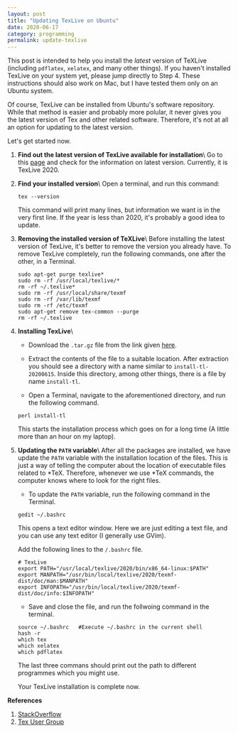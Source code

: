 ```yaml
---
layout: post
title: "Updating TexLive on Ubuntu"
date: 2020-06-17
category: programming
permalink: update-texlive
---
```


This post is intended to help you install the *latest* version of TeXLive
(including `pdflatex`, `xelatex`, and many other things). If you haven't
installed TexLive on your system yet, please jump directly to Step 4. These
instructions should also work on Mac, but I have tested them only on an Ubuntu
system.  

Of course, TexLive can be installed from Ubuntu's software repository. While
that method is easier and probably more polular, it never gives you the latest
version of Tex and other related software. Therefore, it's not at all an option
for updating to the latest version.

Let's get started now.

1. **Find out the latest version of TexLive available for installation**\\
   Go to this [page](https://www.tug.org/texlive/acquire-netinstall.html) and check for the
   information on latest version. Currently, it is TexLive 2020.

2. **Find your installed version**\\
   Open a terminal, and run this command:
   ```shell
   tex --version
   ```
   This command will print many lines, but information we want is in the
   very first line. If the year is less than 2020, it's probably a good idea
   to update.

3. **Removing the installed version of TeXLive**\\
   Before installing the latest version of TexLive, it's better to remove
   the version you already have. To remove TexLive completely, run the 
   following commands, one after the other, in a Terminal.

   ```shell
   sudo apt-get purge texlive*
   sudo rm -rf /usr/local/texlive/*
   rm -rf ~/.texlive*
   sudo rm -rf /usr/local/share/texmf
   sudo rm -rf /var/lib/texmf
   sudo rm -rf /etc/texmf
   sudo apt-get remove tex-common --purge
   rm -rf ~/.texlive
   ```

4. **Installing TexLive**\\
   * Download the `.tar.gz` file from the link given [here](https://www.tug.org/texlive/acquire-netinstall.html).

   * Extract the contents of the file to a suitable location. After extraction
   you should see a directory with a name similar to `install-tl-20200615`.
   Inside this directory, among other things, there is a file by name `install-tl`.

   * Open a Terminal, navigate to the aforementioned directory, and run the
   following command.
   ```shell
   perl install-tl
   ```
   This starts the installation process which goes on for a long time (A little
   more than an hour on my laptop).

5. **Updating the `PATH` variable**\\
   After all the packages are installed, we have update the `PATH` variable
   with the installation location of the files. This is just a way of telling
   the computer about the location of executable files related to \*TeX.
   Therefore, whenever we use \*TeX commands, the computer knows where to
   look for the right files.

     *  To update the `PATH` variable, run the following command in the Terminal.
     ```shell
     gedit ~/.bashrc
     ```
     This opens a text editor window. Here we are just editing a text file, and
     you can use any text editor (I generally use GVim).

     Add the following lines to the `/.bashrc` file.

     ```shell
     # TexLive
     export PATH="/usr/local/texlive/2020/bin/x86_64-linux:$PATH"
     export MANPATH="/usr/bin/local/texlive/2020/texmf-dist/doc/man:$MANPATH"
     export INFOPATH="/usr/bin/local/texlive/2020/texmf-dist/doc/info:$INFOPATH"
     ```

     * Save and close the file, and run the follwoing command in the terminal.

     ```shell
     source ~/.bashrc	#Execute ~/.bashrc in the current shell
     hash -r
     which tex
     which xelatex
     which pdflatex
     ```
     The last three commans should print out the path to different programmes
     which you might use.

    Your TexLive installation is complete now.  


**References**
1. [StackOverflow](https://tex.stackexchange.com/questions/95483/how-to-remove-everything-related-to-tex-live-for-fresh-install-on-ubuntu)
2. [Tex User Group](https://tug.org/pipermail/texworks/2016q4/006594.html)
